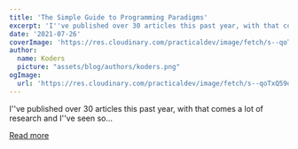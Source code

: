 ```yaml
---
title: 'The Simple Guide to Programming Paradigms'
excerpt: 'I''ve published over 30 articles this past year, with that comes a lot of research and I''ve seen so...'
date: '2021-07-26'
coverImage: 'https://res.cloudinary.com/practicaldev/image/fetch/s--qoTxQ59d--/c_imagga_scale,f_auto,fl_progressive,h_420,q_auto,w_1000/https://dev-to-uploads.s3.amazonaws.com/uploads/articles/jgley7ge3b99j43twgwj.png'
author:
  name: Koders
  picture: "assets/blog/authors/koders.png"
ogImage:
  url: 'https://res.cloudinary.com/practicaldev/image/fetch/s--qoTxQ59d--/c_imagga_scale,f_auto,fl_progressive,h_420,q_auto,w_1000/https://dev-to-uploads.s3.amazonaws.com/uploads/articles/jgley7ge3b99j43twgwj.png'
---
```


I''ve published over 30 articles this past year, with that comes a lot of research and I''ve seen so...

[Read more](https://dev.to/tamerlang/the-simple-guide-to-programming-paradigms-36o)
